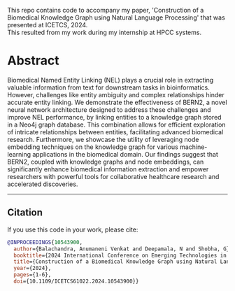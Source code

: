 This repo contains code to accompany my paper, 'Construction of a Biomedical Knowledge Graph using Natural Language Processing' that was presented at ICETCS, 2024.     
This resulted from my work during my internship at HPCC systems.

# Abstract
Biomedical Named Entity Linking (NEL) plays a crucial role in extracting valuable information from text for downstream tasks in bioinformatics. However, challenges like entity ambiguity and complex relationships hinder accurate entity linking. We demonstrate the effectiveness of BERN2, a novel neural network architecture designed to address these challenges and improve NEL performance, by linking entities to a knowledge graph stored in a Neo4j graph database. This combination allows for efficient exploration of intricate relationships between entities, facilitating advanced biomedical research. Furthermore, we showcase the utility of leveraging node embedding techniques on the knowledge graph for various machine-learning applications in the biomedical domain. Our findings suggest that BERN2, coupled with knowledge graphs and node embeddings, can significantly enhance biomedical information extraction and empower researchers with powerful tools for collaborative healthcare research and accelerated discoveries.

---

## Citation

If you use this code in your work, please cite:

```bibtex
@INPROCEEDINGS{10543900,
  author={Balachandra, Anumaneni Venkat and Deepamala, N and Shobha, G},
  booktitle={2024 International Conference on Emerging Technologies in Computer Science for Interdisciplinary Applications (ICETCS)}, 
  title={Construction of a Biomedical Knowledge Graph using Natural Language Processing}, 
  year={2024},
  pages={1-6},
  doi={10.1109/ICETCS61022.2024.10543900}}

```
